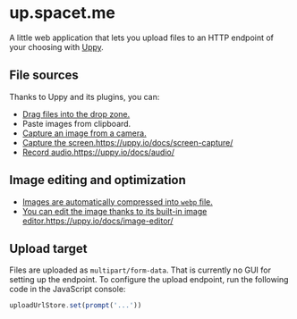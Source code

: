 # up.spacet.me

A little web application that lets you upload files to an HTTP endpoint of your choosing with [Uppy](https://uppy.io/).

## File sources

Thanks to Uppy and its plugins, you can:

- [Drag files into the drop zone.](https://uppy.io/docs/dashboard/)
- Paste images from clipboard.
- [Capture an image from a camera.](https://uppy.io/docs/webcam/)
- [Capture the screen.](https://uppy.io/docs/screen-capture/)https://uppy.io/docs/screen-capture/
- [Record audio.](https://uppy.io/docs/audio/)https://uppy.io/docs/audio/

## Image editing and optimization

- [Images are automatically compressed into `webp` file.](https://uppy.io/docs/compressor/)
- [You can edit the image thanks to its built-in image editor.](https://uppy.io/docs/image-editor/)https://uppy.io/docs/image-editor/

## Upload target

Files are uploaded as `multipart/form-data`. That is currently no GUI for setting up the endpoint. To configure the upload endpoint, run the following code in the JavaScript console:

```js
uploadUrlStore.set(prompt('...'))
```
